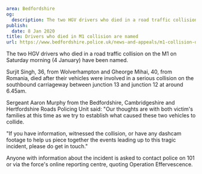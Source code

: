 ```yaml
area: Bedfordshire
og:
  description: The two HGV drivers who died in a road traffic collision on the M1 on Saturday morning (4 January) have been named.
publish:
  date: 8 Jan 2020
title: Drivers who died in M1 collision are named
url: https://www.bedfordshire.police.uk/news-and-appeals/m1-collision-drivers-jan20
```

The two HGV drivers who died in a road traffic collision on the M1 on Saturday morning (4 January) have been named.

Surjit Singh, 36, from Wolverhampton and Gheorge Mihai, 40, from Romania, died after their vehicles were involved in a serious collision on the southbound carriageway between junction 13 and junction 12 at around 6.45am.

Sergeant Aaron Murphy from the Bedfordshire, Cambridgeshire and Hertfordshire Roads Policing Unit said: "Our thoughts are with both victim's families at this time as we try to establish what caused these two vehicles to collide.

"If you have information, witnessed the collision, or have any dashcam footage to help us piece together the events leading up to this tragic incident, please do get in touch."

Anyone with information about the incident is asked to contact police on 101 or via the force's online reporting centre, quoting Operation Effervescence.
